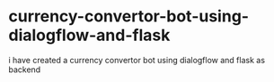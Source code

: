 # currency-convertor-bot-using-dialogflow-and-flask
i have created a currency convertor bot using dialogflow and flask as backend 
